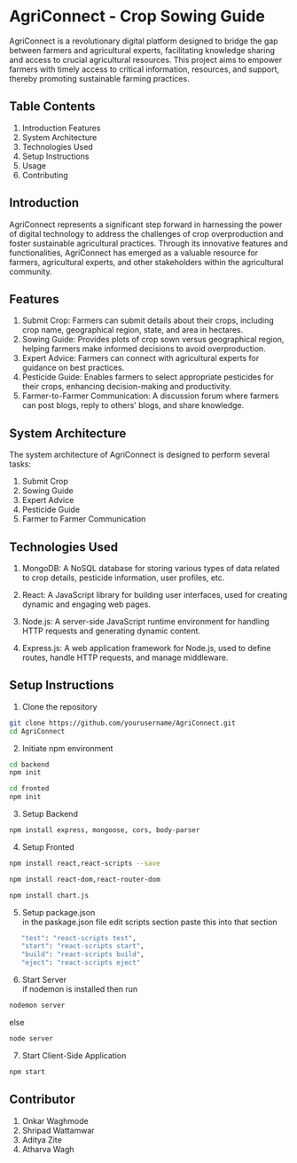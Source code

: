 # AgriConnect - Crop Sowing Guide

AgriConnect is a revolutionary digital platform designed to bridge the gap between farmers and agricultural experts, facilitating knowledge sharing and access to crucial agricultural resources. This project aims to empower farmers with timely access to critical information, resources, and support, thereby promoting sustainable farming practices.

## Table Contents
1. Introduction Features
2. System Architecture
3. Technologies Used
4. Setup Instructions
5. Usage
6. Contributing

## Introduction
AgriConnect represents a significant step forward in harnessing the power of digital technology to address the challenges of crop overproduction and foster sustainable agricultural practices. Through its innovative features and functionalities, AgriConnect has emerged as a valuable resource for farmers, agricultural experts, and other stakeholders within the agricultural community.

## Features
1. Submit Crop: Farmers can submit details about their crops, including crop name, geographical region, state, and area in hectares.
2. Sowing Guide: Provides plots of crop sown versus geographical region, helping farmers make informed decisions to avoid overproduction.
3. Expert Advice: Farmers can connect with agricultural experts for guidance on best practices.
4. Pesticide Guide: Enables farmers to select appropriate pesticides for their crops, enhancing decision-making and productivity.
5. Farmer-to-Farmer Communication: A discussion forum where farmers can post blogs, reply to others' blogs, and share knowledge.

## System Architecture

The system architecture of AgriConnect is designed to perform several tasks:

1. Submit Crop
2. Sowing Guide
3. Expert Advice
4. Pesticide Guide
5. Farmer to Farmer Communication

## Technologies Used

1. MongoDB: A NoSQL database for storing various types of data related to crop details, pesticide information, user profiles, etc.

2. React: A JavaScript library for building user interfaces, used for creating dynamic and engaging web pages.

3. Node.js: A server-side JavaScript runtime environment for handling HTTP requests and generating dynamic content.

4. Express.js: A web application framework for Node.js, used to define routes, handle HTTP requests, and manage middleware.

## Setup Instructions

1. Clone the repository
```bash
git clone https://github.com/yourusername/AgriConnect.git
cd AgriConnect
```
2. Initiate npm environment
```bash
cd backend
npm init
```
```bash
cd fronted
npm init
```
3. Setup Backend
```bash
npm install express, mongoose, cors, body-parser
```
4. Setup Fronted 
```bash
npm install react,react-scripts --save
```
```bash
npm install react-dom,react-router-dom
```
```bash
npm install chart.js
```
5. Setup package.json<br>
in the paskage.json file edit scripts section paste this into that section
 ```bash
    "test": "react-scripts test",
    "start": "react-scripts start",
    "build": "react-scripts build",
    "eject": "react-scripts eject"
```
6. Start Server<br>
 if nodemon is installed then run
```bash 
nodemon server
```
else
```bash 
node server
```
7. Start Client-Side Application
```bash
npm start
```
## Contributor
1. Onkar Waghmode
2. Shripad Wattamwar
3. Aditya Zite
4. Atharva Wagh
